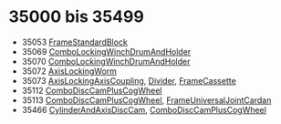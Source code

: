 # 35000 bis 35499
- 35053 [FrameStandardBlock](Elements/FrameStandardBlock.md)
- 35069 [ComboLockingWinchDrumAndHolder](Elements/ComboLockingWinchDrumAndHolder.md)
- 35070 [ComboLockingWinchDrumAndHolder](Elements/ComboLockingWinchDrumAndHolder.md)
- 35072 [AxisLockingWorm](Elements/AxisLockingWorm.md)
- 35073 [AxisLockingAxisCoupling](Elements/AxisLockingAxisCoupling.md), [Divider](ModelBase/Divider.md), [FrameCassette](Elements/FrameCassette.md)
- 35112 [ComboDiscCamPlusCogWheel](Elements/ComboDiscCamPlusCogWheel.md)
- 35113 [ComboDiscCamPlusCogWheel](Elements/ComboDiscCamPlusCogWheel.md), [FrameUniversalJointCardan](Elements/FrameUniversalJointCardan.md)
- 35466 [CylinderAndAxisDiscCam](Elements/CylinderAndAxisDiscCam.md), [ComboDiscCamPlusCogWheel](Elements/ComboDiscCamPlusCogWheel.md)

